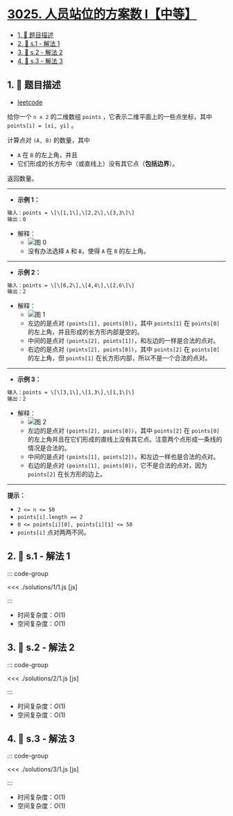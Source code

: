 # [3025. 人员站位的方案数 I【中等】](https://github.com/tnotesjs/TNotes.leetcode/tree/main/notes/3025.%20%E4%BA%BA%E5%91%98%E7%AB%99%E4%BD%8D%E7%9A%84%E6%96%B9%E6%A1%88%E6%95%B0%20I%E3%80%90%E4%B8%AD%E7%AD%89%E3%80%91)

<!-- region:toc -->

- [1. 📝 题目描述](#1--题目描述)
- [2. 🎯 s.1 - 解法 1](#2--s1---解法-1)
- [3. 🎯 s.2 - 解法 2](#3--s2---解法-2)
- [4. 🎯 s.3 - 解法 3](#4--s3---解法-3)

<!-- endregion:toc -->

## 1. 📝 题目描述

- [leetcode](https://leetcode.cn/problems/find-the-number-of-ways-to-place-people-i/)

给你一个 `n x 2` 的二维数组 `points` ，它表示二维平面上的一些点坐标，其中 `points[i] = [xi, yi]` 。

计算点对 `(A, B)` 的数量，其中

- `A` 在 `B` 的左上角，并且
- 它们形成的长方形中（或直线上）没有其它点（**包括边界**）。

返回数量。

---

- **示例 1：**

```txt
输入：points = \[\[1,1\],\[2,2\],\[3,3\]\]
输出：0
```

- 解释：
  - ![图 0](https://cdn.jsdelivr.net/gh/tnotesjs/imgs@main/2025-09-28-21-42-08.png)
  - 没有办法选择 `A` 和 `B`，使得 `A` 在 `B` 的左上角。

---

- **示例 2：**

```txt
输入：points = \[\[6,2\],\[4,4\],\[2,6\]\]
输出：2
```

- 解释：
  - ![图 1](https://cdn.jsdelivr.net/gh/tnotesjs/imgs@main/2025-09-28-21-42-33.png)
  - 左边的是点对 `(points[1], points[0])`，其中 `points[1]` 在 `points[0]` 的左上角，并且形成的长方形内部是空的。
  - 中间的是点对 `(points[2], points[1])`，和左边的一样是合法的点对。
  - 右边的是点对 `(points[2], points[0])`，其中 `points[2]` 在 `points[0]` 的左上角，但 `points[1]` 在长方形内部，所以不是一个合法的点对。

---

- **示例 3：**

```txt
输入：points = \[\[3,1\],\[1,3\],\[1,1\]\]
输出：2
```

- 解释：
  - ![图 2](https://cdn.jsdelivr.net/gh/tnotesjs/imgs@main/2025-09-28-21-42-43.png)
  - 左边的是点对 `(points[2], points[0])`，其中 `points[2]` 在 `points[0]` 的左上角并且在它们形成的直线上没有其它点。注意两个点形成一条线的情况是合法的。
  - 中间的是点对 `(points[1], points[2])`，和左边一样也是合法的点对。
  - 右边的是点对 `(points[1], points[0])`，它不是合法的点对，因为 `points[2]` 在长方形的边上。

---

**提示：**

- `2 <= n <= 50`
- `points[i].length == 2`
- `0 <= points[i][0], points[i][1] <= 50`
- `points[i]` 点对两两不同。

## 2. 🎯 s.1 - 解法 1

::: code-group

<<< ./solutions/1/1.js [js]

:::

- 时间复杂度：$O(1)$
- 空间复杂度：$O(1)$

## 3. 🎯 s.2 - 解法 2

::: code-group

<<< ./solutions/2/1.js [js]

:::

- 时间复杂度：$O(1)$
- 空间复杂度：$O(1)$

## 4. 🎯 s.3 - 解法 3

::: code-group

<<< ./solutions/3/1.js [js]

:::

- 时间复杂度：$O(1)$
- 空间复杂度：$O(1)$
